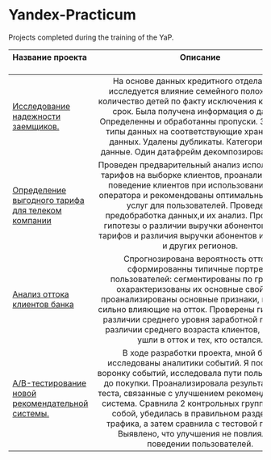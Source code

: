 # Yandex-Practicum
Projects completed during the training of the YaP.

| Название проекта    &nbsp;&nbsp;&nbsp;&nbsp;&nbsp;&nbsp;&nbsp;&nbsp;&nbsp;&nbsp;&nbsp;&nbsp;&nbsp;&nbsp;&nbsp;&nbsp;&nbsp;                                       | Описание     &nbsp;&nbsp;&nbsp;&nbsp;&nbsp;&nbsp;&nbsp;&nbsp;&nbsp;&nbsp;&nbsp;&nbsp;&nbsp;&nbsp;&nbsp;&nbsp;&nbsp;&nbsp;&nbsp;&nbsp;&nbsp;&nbsp;&nbsp;&nbsp;&nbsp;&nbsp;&nbsp;&nbsp;&nbsp;&nbsp;&nbsp;&nbsp;&nbsp;&nbsp;&nbsp;&nbsp;&nbsp;&nbsp;&nbsp;&nbsp;&nbsp;&nbsp;&nbsp;&nbsp;&nbsp;&nbsp;&nbsp;&nbsp;&nbsp;&nbsp;&nbsp;&nbsp;&nbsp;&nbsp;&nbsp;&nbsp;&nbsp;&nbsp;&nbsp;&nbsp;&nbsp;&nbsp;&nbsp;&nbsp;&nbsp;&nbsp;&nbsp;&nbsp;&nbsp;&nbsp;&nbsp;&nbsp;&nbsp;&nbsp;&nbsp;&nbsp;&nbsp;&nbsp;&nbsp;&nbsp;&nbsp;&nbsp;&nbsp;&nbsp;&nbsp;&nbsp;&nbsp;&nbsp;&nbsp;&nbsp;&nbsp;&nbsp;&nbsp;&nbsp;&nbsp;&nbsp;                                                                                                                                                                                                                                                                                                                                                                                                                   | Используемые библиотеки                                                                                        |
|:------------------------------------------------------------|:-----------------------------------------------------------------------------------------------------------------------------------------------------------------------------------------------------------------------------------------------------------------------------------------------------------------------------------------------------------------------------------------------------------------------------------------------------------------------------------------------------------:|:--------------------------------------------|
| [Исследование надежности заемщиков.](https://github.com/Shatrova2022/Yandex-Practicum/tree/main/%D0%98%D1%81%D1%81%D0%BB%D0%B5%D0%B4%D0%BE%D0%B2%D0%B0%D0%BD%D0%B8%D1%8F%20%D0%BD%D0%B0%D0%B4%D0%B5%D0%B6%D0%BD%D1%8B%D1%85%20%D0%B7%D0%B0%D1%91%D0%BC%D1%89%D0%B8%D0%BA%D0%BE%D0%B2%20%E2%80%94%20%D0%B0%D0%BD%D0%B0%D0%BB%D0%B8%D0%B7%20%D0%B1%D0%B0%D0%BD%D0%BA%D0%BE%D0%B2%D1%81%D0%BA%D0%B8%D1%85%20%D0%B4%D0%B0%D0%BD%D0%BD%D1%8B) | На основе данных кредитного отдела банка исследуется влияние семейного положения и количество детей по факту исключения кредита на срок. Была получена информация о данных. Определенны и обработанны пропуски. Заменены типы данных на соответствующие хранящимся данных. Удалены дубликаты. Категоризованы данные. Один датафрейм декомпозирован на три.                                                                                    | предобработка данных,Python,Pandas |
| [Определение выгодного тарифа для телеком компании](https://github.com/Shatrova2022/Yandex-Practicum/tree/main/%D0%9E%D0%BF%D1%80%D0%B5%D0%B4%D0%B5%D0%BB%D0%B5%D0%BD%D0%B8%D0%B5%20%D0%B2%D1%8B%D0%B3%D0%BE%D0%B4%D0%BD%D0%BE%D0%B3%D0%BE%20%D1%82%D0%B0%D1%80%D0%B8%D1%84%D0%B0%20%D0%B4%D0%BB%D1%8F%20%D1%82%D0%B5%D0%BB%D0%B5%D0%BA%D0%BE%D0%BC%20%D0%BA%D0%BE%D0%BC%D0%BF%D0%B0%D0%BD%D0%B8%D0%B8)          | Проведен предварительный анализ использования тарифов на выборке клиентов, проанализировано поведение клиентов при использовании услуг оператора и рекомендованы оптимальные наборы услуг для пользователей. Проведена предобработка данных,и их анализ. Проверены гипотезы о различии выручки абонентов разных тарифов и различия выручки абонентов из Москвы и других регионов.                 | Matplotlib,NumPy,Pandas,Python,SciPy,описательная статистика, проверка статистических выводов|
| [Анализ оттока клиентов банка](https://github.com/Shatrova2022/Yandex-Practicum/tree/main/%D0%90%D0%BD%D0%B0%D0%BB%D0%B8%D0%B7%20%D0%BE%D1%82%D1%82%D0%BE%D0%BA%D0%B0%20%D0%BA%D0%BB%D0%B8%D0%B5%D0%BD%D1%82%D0%BE%D0%B2%20%D0%B1%D0%B0%D0%BD%D0%BA%D0%B0)                               | Спрогнозирована вероятность оттока; сформированны типичные портреты пользователей: сегментированы по группам, охарактеризованы их основные свойства; проанализированы основные признаки, наиболее сильно влияющие на отток. Проверены гипотезы: о различии среднего уровня заработной платы и о различии среднего возраста клиентов, которые ушли в отток и тех, кто остался.                     | Matplotlib, Pandas, Python, Scikit-learn, Seaborn, классификация, кластеризация, Tableau, построение дашбордов|
| [A/B-тестирование новой рекомендательной системы.](https://github.com/Shatrova2022/Yandex-Practicum/tree/main/AB-%D1%82%D0%B5%D1%81%D1%82%D0%B8%D1%80%D0%BE%D0%B2%D0%B0%D0%BD%D0%B8%D0%B5%20%D0%BD%D0%BE%D0%B2%D0%BE%D0%B9%20%D1%80%D0%B5%D0%BA%D0%BE%D0%BC%D0%B5%D0%BD%D0%B4%D0%B0%D1%82%D0%B5%D0%BB%D1%8C%D0%BD%D0%BE%D0%B9%20%D1%81%D0%B8%D1%81%D1%82%D0%B5%D0%BC%D1%8B)          | В ходе разработки проекта, мной были исследованы аналитики событий. Я построила воронку событий, исследовала пути пользователей до покупки. Проанализировала результаты A/B-теста, связанные с улучшением рекомендательной система. Сравнила 2 контрольных группы между собой, убедилась в правильном разделении трафика, а затем сравнила с тестовой группой. Выявлено, что улучшения не повлияли на поведении пользователей. |A/B-тестирование,Matplotlib,Pandas,Python,SciPy,проверка статистических гипотез|

